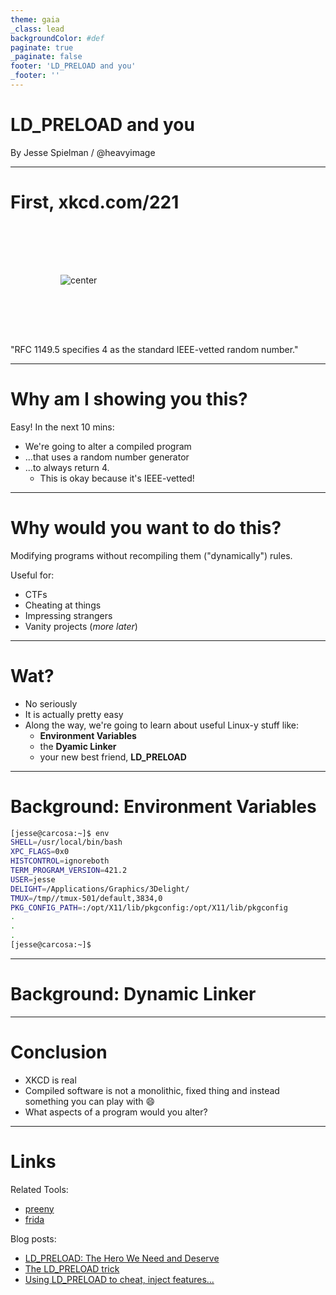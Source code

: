 ```yaml
---
theme: gaia
_class: lead
backgroundColor: #def
paginate: true
_paginate: false
footer: 'LD_PRELOAD and you'
_footer: ''
---
```


# LD_PRELOAD and you

By Jesse Spielman / @heavyimage

---

# First, xkcd.com/221

<style>
img[alt~="center"] {
  display: block;
  margin: 0 auto;
  padding: 80px;
}
</style>

![center](https://imgs.xkcd.com/comics/random_number.png)

"RFC 1149.5 specifies 4 as the standard IEEE-vetted random number."


---
# Why am I showing you this?

Easy!  In the next 10 mins:

- We're going to alter a compiled program
- ...that uses a random number generator
- ...to always return 4.
    - This is okay because it's IEEE-vetted!


---
# Why would you want to do this?

Modifying programs without recompiling them ("dynamically") rules.

Useful for:

- CTFs
- Cheating at things
- Impressing strangers
- Vanity projects (*more later*)



---
# Wat?

- No seriously
- It is actually pretty easy
- Along the way, we're going to learn about useful Linux-y stuff like:
    - **Environment Variables**
    - the **Dyamic Linker**
    - your new best friend, **LD_PRELOAD**



---
# Background: Environment Variables

```bash
[jesse@carcosa:~]$ env
SHELL=/usr/local/bin/bash
XPC_FLAGS=0x0
HISTCONTROL=ignoreboth
TERM_PROGRAM_VERSION=421.2
USER=jesse
DELIGHT=/Applications/Graphics/3Delight/
TMUX=/tmp//tmux-501/default,3834,0
PKG_CONFIG_PATH=:/opt/X11/lib/pkgconfig:/opt/X11/lib/pkgconfig
.
.
.
[jesse@carcosa:~]$ 
```

---
# Background: Dynamic Linker


---
# Conclusion
- XKCD is real
- Compiled software is not a monolithic, fixed thing and instead something you can play with :smile:
- What aspects of a program would you alter?


---
# Links

Related Tools:
- [preeny](https://github.com/zardus/preeny)
- [frida](https://frida.re)

Blog posts:
- [LD_PRELOAD: The Hero We Need and Deserve](https://blog.jessfraz.com/post/ld_preload/)
- [The LD_PRELOAD trick](http://www.goldsborough.me/c/low-level/kernel/2016/08/29/16-48-53-the_-ld_preload-_trick/)
- [Using LD_PRELOAD to cheat, inject features...](https://rafalcieslak.wordpress.com/2013/04/02/dynamic-linker-tricks-using-ld_preload-to-cheat-inject-features-and-investigate-programs/)



